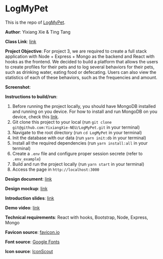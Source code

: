 # LogMyPet

This is the repo of [LogMyPet](https://github.com/YixiangXie-NEU/LogMyPet).

**Author**: Yixiang Xie & Ting Tang

**Class Link**: [link](https://johnguerra.co/classes/webDevelopment_fall_2022/)

**Project Objective**: For project 3, we are required to create a full stack application with Node + Express + Mongo as the backend and React with hooks as the frontend. We decided to build a platform that allows the users to create profiles for their pets and to log several behaviors for their pets, such as drinking water, eating food or defecating. Users can also view the statistics of each of these behaviors, such as the frequencies and amount.

**Screenshot**:

**Instructions to build/run**:

1. Before running the project locally, you should have MongoDB installed and running on you device. For how to install and run MongoDB on you device, check this [link](https://www.mongodb.com/docs/manual/administration/install-community/).
1. Git clone this project to your local (run `git clone git@github.com:YixiangXie-NEU/LogMyPet.git` in your terminal)
1. Navigate to the root directory (run `cd LogMyPet` in your terminal)
1. Init the database with our data (run `yarn init:db` in your terminal)
1. Install all the required dependencies (run `yarn install:all` in your terminal)
1. Create a `.env` file and configure proper session secrete (refer to `.env_example`)
1. Build and run the project locally (run `yarn start` in your terminal)
1. Access the page in `http://localhost:3000`

**Design document**: [link](https://docs.google.com/document/d/16rWFdmIpdwGWzglFKyjteMEkSaJHJNAs5pNcU7eDYj0/edit?usp=sharing)

**Design mockup**: [link](https://www.figma.com/file/kyL3RojSAam6b4RxOKTzTF/PetHabit?node-id=0%3A1)

**Introduction slides**: [link]()

**Demo video**: [link]()

**Technical requirements**: React with hooks, Bootstrap, Node, Express, Mongo

**Favicon source**: [favicon.io](https://favicon.io/favicon-generator/)

**Font source**: [Google Fonts](https://fonts.google.com)

**Icon source**: [IconScout](https://iconscout.com)

